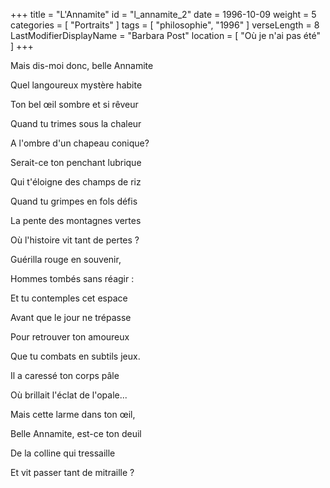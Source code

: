 +++
title = "L'Annamite"
id = "l_annamite_2"
date = 1996-10-09
weight = 5
categories = [ "Portraits" ]
tags = [ "philosophie", "1996" ]
verseLength = 8
LastModifierDisplayName = "Barbara Post"
location = [ "Où je n'ai pas été" ]
+++

Mais dis-moi donc, belle Annamite

Quel langoureux mystère habite

Ton bel œil sombre et si rêveur

Quand tu trimes sous la chaleur

A l'ombre d'un chapeau conique?

Serait-ce ton penchant lubrique

Qui t'éloigne des champs de riz

Quand tu grimpes en fols défis

La pente des montagnes vertes

Où l'histoire vit tant de pertes ?

Guérilla rouge en souvenir,

Hommes tombés sans réagir :

Et tu contemples cet espace

Avant que le jour ne trépasse

Pour retrouver ton amoureux

Que tu combats en subtils jeux.

Il a caressé ton corps pâle

Où brillait l'éclat de l'opale...

Mais cette larme dans ton œil,

Belle Annamite, est-ce ton deuil

De la colline qui tressaille

Et vit passer tant de mitraille ?
